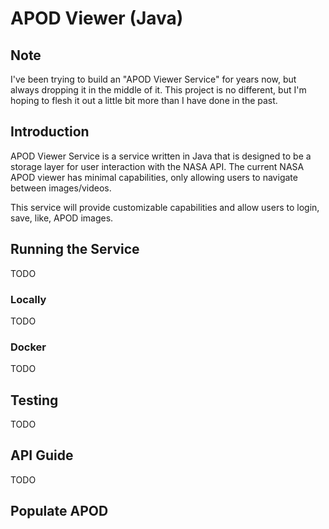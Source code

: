 # APOD Viewer (Java)

## Note

I've been trying to build an "APOD Viewer Service" for years now, but always dropping it in the middle of it.
This project is no different, but I'm hoping to flesh it out a little bit more than I have done in the past.

## Introduction

APOD Viewer Service is a service written in Java that is designed to be a storage layer for user interaction with the NASA API.
The current NASA APOD viewer has minimal capabilities, only allowing users to navigate between images/videos.

This service will provide customizable capabilities and allow users to login, save, like, APOD images.

## Running the Service
TODO

### Locally
TODO

### Docker
TODO

## Testing
TODO

## API Guide
TODO

## Populate APOD